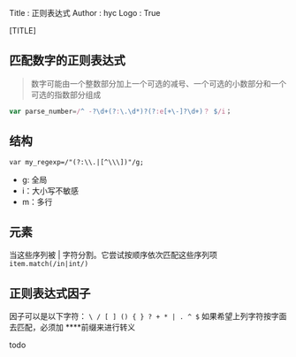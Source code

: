 Title         : 正则表达式
Author        : hyc
Logo          : True

[TITLE]

## 匹配数字的正则表达式

> 数字可能由一个整数部分加上一个可选的减号、一个可选的小数部分和一个可选的指数部分组成

``` javascript
var parse_number=/^ -?\d+(?:\.\d*)?(?:e[+\-]?\d+)？ $/i；

```

## 结构
`var my_regexp=/"(?:\\.|[^\\\])"/g;`

* g: 全局
* i：大小写不敏感
* m：多行

## 元素
当这些序列被 | 字符分割。它尝试按顺序依次匹配这些序列项
`item.match(/in|int/)`

## 正则表达式因子

因子可以是以下字符：
`\ / [ ] () { } ? + * | . ^ $`
如果希望上列字符按字面去匹配，必须加 **\**前缀来进行转义

todo
